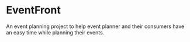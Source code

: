 # EventFront
An event planning project to help event planner and their consumers have an easy time while planning their events.
